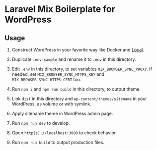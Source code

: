 # Laravel Mix Boilerplate for WordPress

## Usage

1. Construct WordPress in your favorite way like Docker and [Local](https://localwp.com/).

2. Duplicate `.env-sample` and rename it to `.env` in this directory.

3. Edit `.env` in this directory, to set variables `MIX_BROWSER_SYNC_PROXY`. If needed, set `MIX_BROWSER_SYNC_HTTPS_KEY` and `MIX_BROWSER_SYNC_HTTPS_CERT` too.

4. Run `npm i` and `npm run build` in this directory, to output theme.

5. Link `dist` in this directory and `wp-content/themes/sitename` in your WordPress, as volume or with symlink.

6. Apply sitename theme in WordPress admin page.

7. Run `npm run dev` to develop.

8. Open `http(s)://localhost:3000` to check behavior.

9. Run `npm run build` to output production files.
